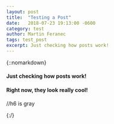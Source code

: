 ```yaml
---
layout: post
title:  "Testing a Post"
date:   2018-07-23 19:13:00 -0600
category: test
author: Martin Feranec
tags: test_post
excerpt: Just checking how posts work!
---
```


{::nomarkdown}

<h4>Just checking how posts work!</h4>

<h4>Right now, they look really cool! </h4> 

//h6 is gray

{:/}